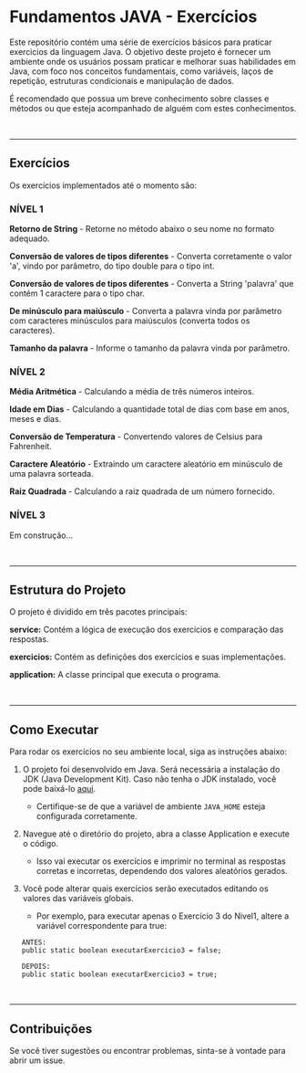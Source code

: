 # Fundamentos JAVA - Exercícios

Este repositório contém uma série de exercícios básicos para praticar exercicios da linguagem Java. O objetivo deste projeto é fornecer um ambiente onde os usuários possam praticar e melhorar suas habilidades em Java, com foco nos conceitos fundamentais, como variáveis, laços de repetição, estruturas condicionais e manipulação de dados.

É recomendado que possua um breve conhecimento sobre classes e métodos ou que esteja acompanhado de alguém com estes conhecimentos.

<br><hr>

## Exercícios
Os exercícios implementados até o momento são:

### NÍVEL 1
<strong>Retorno de String</strong> - Retorne no método abaixo o seu nome no formato adequado.

<strong>Conversão de valores de tipos diferentes</strong> - Converta corretamente o valor 'a', vindo por parâmetro, do tipo double para o tipo int.

<strong>Conversão de valores de tipos diferentes</strong> - Converta a String 'palavra' que contém 1 caractere para o tipo char.

<strong>De minúsculo para maiúsculo</strong> - Converta a palavra vinda por parâmetro com caracteres minúsculos para maiúsculos (converta todos os caracteres).

<strong>Tamanho da palavra</strong> - Informe o tamanho da palavra vinda por parâmetro.

### NÍVEL 2
<strong>Média Aritmética</strong> - Calculando a média de três números inteiros.

<strong>Idade em Dias</strong> - Calculando a quantidade total de dias com base em anos, meses e dias.

<strong>Conversão de Temperatura</strong> - Convertendo valores de Celsius para Fahrenheit.

<strong>Caractere Aleatório</strong> - Extraindo um caractere aleatório em minúsculo de uma palavra sorteada.

<strong>Raiz Quadrada</strong> - Calculando a raiz quadrada de um número fornecido.

### NÍVEL 3
Em construção...

<br><hr>

## Estrutura do Projeto
O projeto é dividido em três pacotes principais:

<strong>service:</strong> Contém a lógica de execução dos exercícios e comparação das respostas.

<strong>exercicios:</strong> Contém as definições dos exercícios e suas implementações.

<strong>application:</strong> A classe principal que executa o programa.

<br><hr>

## Como Executar
Para rodar os exercícios no seu ambiente local, siga as instruções abaixo:

1. O projeto foi desenvolvido em Java. Será necessária a instalação do JDK (Java Development Kit). Caso não tenha o JDK instalado, você pode baixá-lo [aqui](https://www.oracle.com/java/technologies/downloads/#java11?er=221886).

   * Certifique-se de que a variável de ambiente `JAVA_HOME` esteja configurada corretamente.


2. Navegue até o diretório do projeto, abra a classe Application e execute o código.

   * Isso vai executar os exercícios e imprimir no terminal as respostas corretas e incorretas, dependendo dos valores aleatórios gerados.


3. Você pode alterar quais exercícios serão executados editando os valores das variáveis globais.

   * Por exemplo, para executar apenas o Exercício 3 do Nivel1, altere a variável correspondente para true:

```
   ANTES:
   public static boolean executarExercicio3 = false;
   
   DEPOIS:
   public static boolean executarExercicio3 = true;

```

<br><hr>

## Contribuições
Se você tiver sugestões ou encontrar problemas, sinta-se à vontade para abrir um issue.

